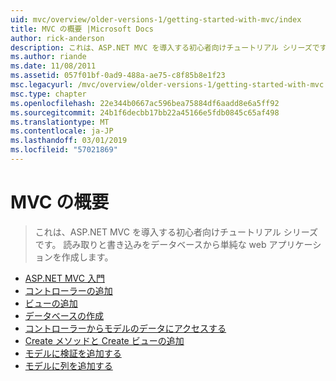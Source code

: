 ```yaml
---
uid: mvc/overview/older-versions-1/getting-started-with-mvc/index
title: MVC の概要 |Microsoft Docs
author: rick-anderson
description: これは、ASP.NET MVC を導入する初心者向けチュートリアル シリーズです。 読み取りと書き込みをデータベースから単純な web アプリケーションを作成します。
ms.author: riande
ms.date: 11/08/2011
ms.assetid: 057f01bf-0ad9-488a-ae75-c8f85b8e1f23
msc.legacyurl: /mvc/overview/older-versions-1/getting-started-with-mvc
msc.type: chapter
ms.openlocfilehash: 22e344b0667ac596bea75884df6aadd8e6a5ff92
ms.sourcegitcommit: 24b1f6decbb17bb22a45166e5fdb0845c65af498
ms.translationtype: MT
ms.contentlocale: ja-JP
ms.lasthandoff: 03/01/2019
ms.locfileid: "57021869"
---
```

<a name="getting-started-with-mvc"></a>MVC の概要
====================
> これは、ASP.NET MVC を導入する初心者向けチュートリアル シリーズです。 読み取りと書き込みをデータベースから単純な web アプリケーションを作成します。


- [ASP.NET MVC 入門](getting-started-with-mvc-part1.md)
- [コントローラーの追加](getting-started-with-mvc-part2.md)
- [ビューの追加](getting-started-with-mvc-part3.md)
- [データベースの作成](getting-started-with-mvc-part4.md)
- [コントローラーからモデルのデータにアクセスする](getting-started-with-mvc-part5.md)
- [Create メソッドと Create ビューの追加](getting-started-with-mvc-part6.md)
- [モデルに検証を追加する](getting-started-with-mvc-part7.md)
- [モデルに列を追加する](getting-started-with-mvc-part8.md)
